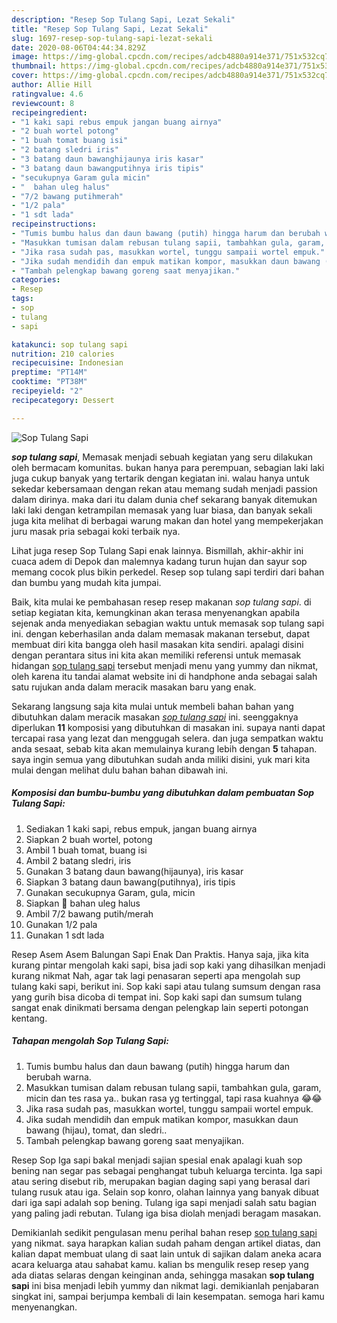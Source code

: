 ```yaml
---
description: "Resep Sop Tulang Sapi, Lezat Sekali"
title: "Resep Sop Tulang Sapi, Lezat Sekali"
slug: 1697-resep-sop-tulang-sapi-lezat-sekali
date: 2020-08-06T04:44:34.829Z
image: https://img-global.cpcdn.com/recipes/adcb4880a914e371/751x532cq70/sop-tulang-sapi-foto-resep-utama.jpg
thumbnail: https://img-global.cpcdn.com/recipes/adcb4880a914e371/751x532cq70/sop-tulang-sapi-foto-resep-utama.jpg
cover: https://img-global.cpcdn.com/recipes/adcb4880a914e371/751x532cq70/sop-tulang-sapi-foto-resep-utama.jpg
author: Allie Hill
ratingvalue: 4.6
reviewcount: 8
recipeingredient:
- "1 kaki sapi rebus empuk jangan buang airnya"
- "2 buah wortel potong"
- "1 buah tomat buang isi"
- "2 batang sledri iris"
- "3 batang daun bawanghijaunya iris kasar"
- "3 batang daun bawangputihnya iris tipis"
- "secukupnya Garam gula micin"
- "  bahan uleg halus"
- "7/2 bawang putihmerah"
- "1/2 pala"
- "1 sdt lada"
recipeinstructions:
- "Tumis bumbu halus dan daun bawang (putih) hingga harum dan berubah warna."
- "Masukkan tumisan dalam rebusan tulang sapii, tambahkan gula, garam, micin dan tes rasa ya.. bukan rasa yg tertinggal, tapi rasa kuahnya 😂😂"
- "Jika rasa sudah pas, masukkan wortel, tunggu sampaii wortel empuk."
- "Jika sudah mendidih dan empuk matikan kompor, masukkan daun bawang (hijau), tomat, dan sledri.."
- "Tambah pelengkap bawang goreng saat menyajikan."
categories:
- Resep
tags:
- sop
- tulang
- sapi

katakunci: sop tulang sapi 
nutrition: 210 calories
recipecuisine: Indonesian
preptime: "PT14M"
cooktime: "PT38M"
recipeyield: "2"
recipecategory: Dessert

---
```



![Sop Tulang Sapi](https://img-global.cpcdn.com/recipes/adcb4880a914e371/751x532cq70/sop-tulang-sapi-foto-resep-utama.jpg)

<b><i>sop tulang sapi</i></b>, Memasak menjadi sebuah kegiatan yang seru dilakukan oleh bermacam komunitas. bukan hanya para perempuan, sebagian laki laki juga cukup banyak yang tertarik dengan kegiatan ini. walau hanya untuk sekedar kebersamaan dengan rekan atau memang sudah menjadi passion dalam dirinya. maka dari itu dalam dunia chef sekarang banyak ditemukan laki laki dengan ketrampilan memasak yang luar biasa, dan banyak sekali juga kita melihat di berbagai warung makan dan hotel yang mempekerjakan juru masak pria sebagai koki terbaik nya.

Lihat juga resep Sop Tulang Sapi enak lainnya. Bismillah, akhir-akhir ini cuaca adem di Depok dan malemnya kadang turun hujan dan sayur sop memang cocok plus bikin perkedel. Resep sop tulang sapi terdiri dari bahan dan bumbu yang mudah kita jumpai.

Baik, kita mulai ke pembahasan resep resep makanan <i>sop tulang sapi</i>. di setiap kegiatan kita, kemungkinan akan terasa menyenangkan apabila sejenak anda menyediakan sebagian waktu untuk memasak sop tulang sapi ini. dengan keberhasilan anda dalam memasak makanan tersebut, dapat membuat diri kita bangga oleh hasil masakan kita sendiri. apalagi disini dengan perantara situs ini kita akan memiliki referensi untuk memasak hidangan <u>sop tulang sapi</u> tersebut menjadi menu yang yummy dan nikmat, oleh karena itu tandai alamat website ini di handphone anda sebagai salah satu rujukan anda dalam meracik masakan baru yang enak.


Sekarang langsung saja kita mulai untuk membeli bahan bahan yang dibutuhkan dalam meracik masakan <u><i>sop tulang sapi</i></u> ini. seenggaknya diperlukan <b>11</b> komposisi yang dibutuhkan di masakan ini. supaya nanti dapat tercapai rasa yang lezat dan menggugah selera. dan juga sempatkan waktu anda sesaat, sebab kita akan memulainya kurang lebih dengan <b>5</b> tahapan. saya ingin semua yang dibutuhkan sudah anda miliki disini, yuk mari kita mulai dengan melihat dulu bahan bahan dibawah ini.

<!--inarticleads1-->

##### Komposisi dan bumbu-bumbu yang dibutuhkan dalam pembuatan Sop Tulang Sapi:

1. Sediakan 1 kaki sapi, rebus empuk, jangan buang airnya
1. Siapkan 2 buah wortel, potong
1. Ambil 1 buah tomat, buang isi
1. Ambil 2 batang sledri, iris
1. Gunakan 3 batang daun bawang(hijaunya), iris kasar
1. Siapkan 3 batang daun bawang(putihnya), iris tipis
1. Gunakan secukupnya Garam, gula, micin
1. Siapkan  🍌 bahan uleg halus
1. Ambil 7/2 bawang putih/merah
1. Gunakan 1/2 pala
1. Gunakan 1 sdt lada


Resep Asem Asem Balungan Sapi Enak Dan Praktis. Hanya saja, jika kita kurang pintar mengolah kaki sapi, bisa jadi sop kaki yang dihasilkan menjadi kurang nikmat Nah, agar tak lagi penasaran seperti apa mengolah sup tulang kaki sapi, berikut ini. Sop kaki sapi atau tulang sumsum dengan rasa yang gurih bisa dicoba di tempat ini. Sop kaki sapi dan sumsum tulang sangat enak dinikmati bersama dengan pelengkap lain seperti potongan kentang. 

<!--inarticleads2-->

##### Tahapan mengolah Sop Tulang Sapi:

1. Tumis bumbu halus dan daun bawang (putih) hingga harum dan berubah warna.
1. Masukkan tumisan dalam rebusan tulang sapii, tambahkan gula, garam, micin dan tes rasa ya.. bukan rasa yg tertinggal, tapi rasa kuahnya 😂😂
1. Jika rasa sudah pas, masukkan wortel, tunggu sampaii wortel empuk.
1. Jika sudah mendidih dan empuk matikan kompor, masukkan daun bawang (hijau), tomat, dan sledri..
1. Tambah pelengkap bawang goreng saat menyajikan.


Resep Sop Iga sapi bakal menjadi sajian spesial enak apalagi kuah sop bening nan segar pas sebagai penghangat tubuh keluarga tercinta. Iga sapi atau sering disebut rib, merupakan bagian daging sapi yang berasal dari tulang rusuk atau iga. Selain sop konro, olahan lainnya yang banyak dibuat dari iga sapi adalah sop bening. Tulang iga sapi menjadi salah satu bagian yang paling jadi rebutan. Tulang iga bisa diolah menjadi beragam masakan. 

Demikianlah sedikit pengulasan menu perihal bahan resep <u>sop tulang sapi</u> yang nikmat. saya harapkan kalian sudah paham dengan artikel diatas, dan kalian dapat membuat ulang di saat lain untuk di sajikan dalam aneka acara acara keluarga atau sahabat kamu. kalian bs mengulik resep resep yang ada diatas selaras dengan keinginan anda, sehingga masakan <b>sop tulang sapi</b> ini bisa menjadi lebih yummy dan nikmat lagi. demikianlah penjabaran singkat ini, sampai berjumpa kembali di lain kesempatan. semoga hari kamu menyenangkan.
